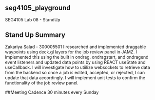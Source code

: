 ## seg4105_playground

SEG4105 Lab 08 - StandUp

## Stand Up Summary

Zakariya Salad - 300005501
I researched and implemented draggable waypoints using deck.gl layers
for the job review panel in JAMZ. I implemented this using the built in
ondrag, ondragstart, and ondragend event listeners and updated data points
by using REACT useState and useCallback. I will investigate how to utiilize
websockets to retrieve data from the backend so once a job is edited, accepted,
or rejected, I can update that data accordingly. I will implement unit tests to
confirm the functionality of the job review panel.

##Meeting Cadence
30 minutes every Sunday